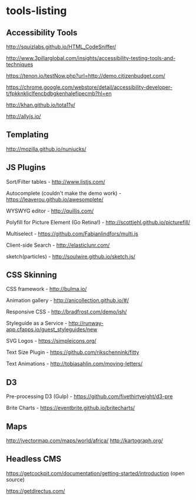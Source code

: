 # tools-listing

## Accessibility Tools
http://squizlabs.github.io/HTML_CodeSniffer/

http://www.3pillarglobal.com/insights/accessibility-testing-tools-and-techniques

https://tenon.io/testNow.php?url=http://demo.citizenbudget.com/

https://chrome.google.com/webstore/detail/accessibility-developer-t/fpkknkljclfencbdbgkenhalefipecmb?hl=en

http://khan.github.io/tota11y/

http://allyjs.io/

## Templating

http://mozilla.github.io/nunjucks/


## JS Plugins

Sort/Filter tables - http://www.listjs.com/

Autocomplete (couldn't make the demo work) - https://leaverou.github.io/awesomplete/

WYSWYG editor - http://quilljs.com/

Polyfill for Picture Element (Go Retina!) - http://scottjehl.github.io/picturefill/

Multiselect - https://github.com/Fabianlindfors/multi.js

Client-side Search - http://elasticlunr.com/

sketch(particles) - http://soulwire.github.io/sketch.js/


## CSS Skinning

CSS framework - http://bulma.io/

Animation gallery - http://anicollection.github.io/#/

Responsive CSS - http://bradfrost.com/demo/ish/

Styleguide as a Service - http://runway-app.cfapps.io/guest_styleguides/new

SVG Logos - https://simpleicons.org/

Text Size Plugin - https://github.com/rikschennink/fitty

Text Animations - http://tobiasahlin.com/moving-letters/


## D3

Pre-processing D3 (Gulp) - https://github.com/fivethirtyeight/d3-pre

Brite Charts - https://eventbrite.github.io/britecharts/

## Maps
http://jvectormap.com/maps/world/africa/
http://kartograph.org/

## Headless CMS
https://getcockpit.com/documentation/getting-started/introduction (open source)

https://getdirectus.com/
